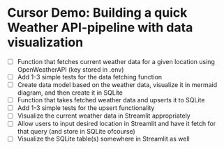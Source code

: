 # Cursor Demo: Building a quick Weather API-pipeline with data visualization

- [ ] Function that fetches current weather data for a given location using OpenWeatherAPI (key stored in .env)
- [ ] Add 1-3 simple tests for the data fetching function
- [ ] Create data model based on the weather data, visualize it in mermaid diagram, and then create it in SQLite
- [ ] Function that takes fetched weather data and upserts it to SQLite
- [ ] Add 1-3 simple tests for the upsert functionality
- [ ] Visualize the current weather data in Streamlit appropriately
- [ ] Allow users to input desired location in Streamlit and have it fetch for that query (and store in SQLite ofcourse)
- [ ] Visualize the SQLite table(s) somewhere in Streamlit as well 